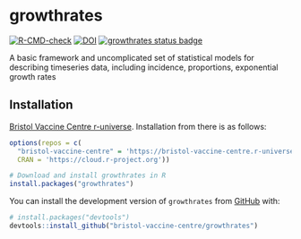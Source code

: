 # growthrates


<!-- badges: start -->
[![R-CMD-check](https://github.com/bristol-vaccine-centre/growthrates/actions/workflows/R-CMD-check.yaml/badge.svg)](https://github.com/bristol-vaccine-centre/growthrates/actions/workflows/R-CMD-check.yaml)
[![DOI](https://zenodo.org/badge/DOI/10.5281/zenodo.7242762.svg)](https://doi.org/10.5281/zenodo.7242762)
[![growthrates status badge](https://bristol-vaccine-centre.r-universe.dev/badges/growthrates)](https://bristol-vaccine-centre.r-universe.dev)
<!-- badges: end -->


A basic framework and uncomplicated set of statistical models for describing timeseries data, including incidence, proportions, exponential growth rates 

## Installation

[Bristol Vaccine Centre r-universe](https://bristol-vaccine-centre.r-universe.dev/).
Installation from there is as follows:

``` r
options(repos = c(
  "bristol-vaccine-centre" = 'https://bristol-vaccine-centre.r-universe.dev/',
  CRAN = 'https://cloud.r-project.org'))

# Download and install growthrates in R
install.packages("growthrates")
```

You can install the development version of `growthrates` from 
[GitHub](https://github.com/bristol-vaccine-centre/growthrates) with:

``` r
# install.packages("devtools")
devtools::install_github("bristol-vaccine-centre/growthrates")
```
